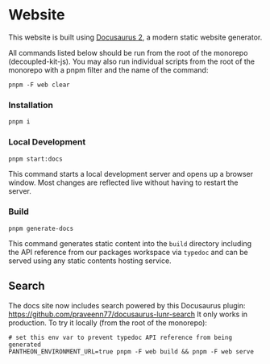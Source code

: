 # Website

This website is built using [Docusaurus 2](https://docusaurus.io/), a modern
static website generator.

All commands listed below should be run from the root of the monorepo (decoupled-kit-js).
You may also run individual scripts from the root of the monorepo with a pnpm filter and the name of the command:
```shell
pnpm -F web clear
```

### Installation


```shell
pnpm i
```

### Local Development

```shell
pnpm start:docs
```

This command starts a local development server and opens up a browser window.
Most changes are reflected live without having to restart the server.

### Build

```shell
pnpm generate-docs
```

This command generates static content into the `build` directory including the
API reference from our packages workspace via `typedoc` and can be served using
any static contents hosting service.

## Search

The docs site now includes search powered by this Docusaurus plugin: https://github.com/praveenn77/docusaurus-lunr-search
It only works in production. To try it locally (from the root of the monorepo):

```shell
# set this env var to prevent typedoc API reference from being generated
PANTHEON_ENVIRONMENT_URL=true pnpm -F web build && pnpm -F web serve
```